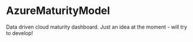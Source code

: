 # AzureMaturityModel
Data driven cloud maturity dashboard.  Just an idea at the moment - will try to develop!
